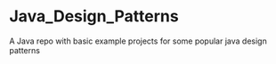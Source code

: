 # Java_Design_Patterns
A Java repo with basic example projects for some popular java design patterns
